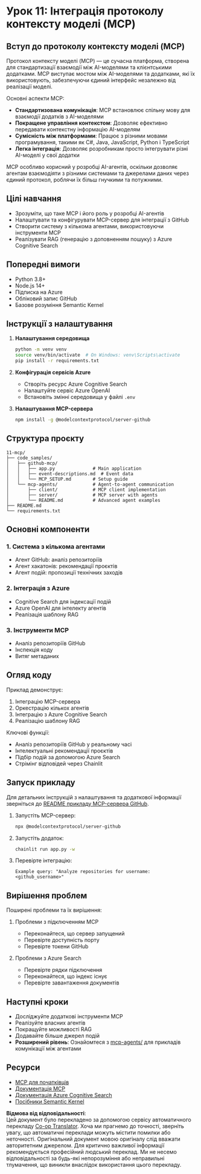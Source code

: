 <!--
CO_OP_TRANSLATOR_METADATA:
{
  "original_hash": "e255edb8423b34b4bba20263ef38f208",
  "translation_date": "2025-08-21T14:10:14+00:00",
  "source_file": "11-mcp/README.md",
  "language_code": "uk"
}
-->
# Урок 11: Інтеграція протоколу контексту моделі (MCP)

## Вступ до протоколу контексту моделі (MCP)

Протокол контексту моделі (MCP) — це сучасна платформа, створена для стандартизації взаємодії між AI-моделями та клієнтськими додатками. MCP виступає мостом між AI-моделями та додатками, які їх використовують, забезпечуючи єдиний інтерфейс незалежно від реалізації моделі.

Основні аспекти MCP:

- **Стандартизована комунікація**: MCP встановлює спільну мову для взаємодії додатків з AI-моделями
- **Покращене управління контекстом**: Дозволяє ефективно передавати контекстну інформацію AI-моделям
- **Сумісність між платформами**: Працює з різними мовами програмування, такими як C#, Java, JavaScript, Python і TypeScript
- **Легка інтеграція**: Дозволяє розробникам просто інтегрувати різні AI-моделі у свої додатки

MCP особливо корисний у розробці AI-агентів, оскільки дозволяє агентам взаємодіяти з різними системами та джерелами даних через єдиний протокол, роблячи їх більш гнучкими та потужними.

## Цілі навчання
- Зрозуміти, що таке MCP і його роль у розробці AI-агентів
- Налаштувати та конфігурувати MCP-сервер для інтеграції з GitHub
- Створити систему з кількома агентами, використовуючи інструменти MCP
- Реалізувати RAG (генерацію з доповненням пошуку) з Azure Cognitive Search

## Попередні вимоги
- Python 3.8+
- Node.js 14+
- Підписка на Azure
- Обліковий запис GitHub
- Базове розуміння Semantic Kernel

## Інструкції з налаштування

1. **Налаштування середовища**
   ```bash
   python -m venv venv
   source venv/bin/activate  # On Windows: venv\Scripts\activate
   pip install -r requirements.txt
   ```

2. **Конфігурація сервісів Azure**
   - Створіть ресурс Azure Cognitive Search
   - Налаштуйте сервіс Azure OpenAI
   - Встановіть змінні середовища у файлі `.env`

3. **Налаштування MCP-сервера**
   ```bash
   npm install -g @modelcontextprotocol/server-github
   ```

## Структура проєкту

```
11-mcp/
├── code_samples/
│   ├── github-mcp/
│   │   ├── app.py              # Main application
│   │   ├── event-descriptions.md  # Event data
│   │   └── MCP_SETUP.md        # Setup guide
│   └── mcp-agents/             # Agent-to-agent communication
│       ├── client/             # MCP client implementation
│       ├── server/             # MCP server with agents
│       └── README.md           # Advanced agent examples
├── README.md
└── requirements.txt
```

## Основні компоненти

### 1. Система з кількома агентами
- Агент GitHub: аналіз репозиторіїв
- Агент хакатонів: рекомендації проєктів
- Агент подій: пропозиції технічних заходів

### 2. Інтеграція з Azure
- Cognitive Search для індексації подій
- Azure OpenAI для інтелекту агентів
- Реалізація шаблону RAG

### 3. Інструменти MCP
- Аналіз репозиторіїв GitHub
- Інспекція коду
- Витяг метаданих

## Огляд коду

Приклад демонструє:
1. Інтеграцію MCP-сервера
2. Оркестрацію кількох агентів
3. Інтеграцію з Azure Cognitive Search
4. Реалізацію шаблону RAG

Ключові функції:
- Аналіз репозиторіїв GitHub у реальному часі
- Інтелектуальні рекомендації проєктів
- Підбір подій за допомогою Azure Search
- Стрімінг відповідей через Chainlit

## Запуск прикладу

Для детальних інструкцій з налаштування та додаткової інформації зверніться до [README прикладу MCP-сервера GitHub](./code_samples/github-mcp/README.md).

1. Запустіть MCP-сервер:
   ```bash
   npx @modelcontextprotocol/server-github
   ```

2. Запустіть додаток:
   ```bash
   chainlit run app.py -w
   ```

3. Перевірте інтеграцію:
   ```
   Example query: "Analyze repositories for username: <github_username>"
   ```

## Вирішення проблем

Поширені проблеми та їх вирішення:
1. Проблеми з підключенням MCP
   - Переконайтеся, що сервер запущений
   - Перевірте доступність порту
   - Перевірте токени GitHub

2. Проблеми з Azure Search
   - Перевірте рядки підключення
   - Переконайтеся, що індекс існує
   - Перевірте завантаження документів

## Наступні кроки
- Досліджуйте додаткові інструменти MCP
- Реалізуйте власних агентів
- Покращуйте можливості RAG
- Додавайте більше джерел подій
- **Розширений рівень**: Ознайомтеся з [mcp-agents/](../../../11-mcp/code_samples/mcp-agents) для прикладів комунікації між агентами

## Ресурси
- [MCP для початківців](https://aka.ms/mcp-for-beginners)  
- [Документація MCP](https://github.com/microsoft/semantic-kernel/tree/main/python/semantic-kernel/semantic_kernel/connectors/mcp)
- [Документація Azure Cognitive Search](https://learn.microsoft.com/azure/search/)
- [Посібники Semantic Kernel](https://learn.microsoft.com/semantic-kernel/)

**Відмова від відповідальності**:  
Цей документ було перекладено за допомогою сервісу автоматичного перекладу [Co-op Translator](https://github.com/Azure/co-op-translator). Хоча ми прагнемо до точності, зверніть увагу, що автоматичні переклади можуть містити помилки або неточності. Оригінальний документ мовою оригіналу слід вважати авторитетним джерелом. Для критично важливої інформації рекомендується професійний людський переклад. Ми не несемо відповідальності за будь-які непорозуміння або неправильні тлумачення, що виникли внаслідок використання цього перекладу.